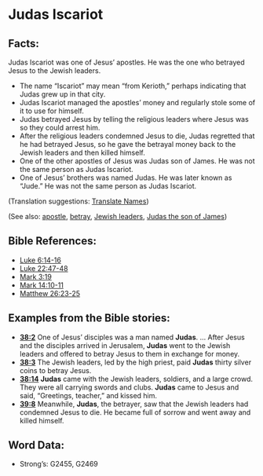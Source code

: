 # Judas Iscariot

## Facts:

Judas Iscariot was one of Jesus’ apostles. He was the one who betrayed Jesus to the Jewish leaders.

* The name “Iscariot” may mean “from Kerioth,” perhaps indicating that Judas grew up in that city.
* Judas Iscariot managed the apostles’ money and regularly stole some of it to use for himself.
* Judas betrayed Jesus by telling the religious leaders where Jesus was so they could arrest him.
* After the religious leaders condemned Jesus to die, Judas regretted that he had betrayed Jesus, so he gave the betrayal money back to the Jewish leaders and then killed himself.
* One of the other apostles of Jesus was Judas son of James. He was not the same person as Judas Iscariot.
* One of Jesus’ brothers was named Judas. He was later known as “Jude.” He was not the same person as Judas Iscariot.

(Translation suggestions: [Translate Names](rc://en/ta/man/translate/translate-names))

(See also: [apostle](../kt/apostle.md), [betray](../other/betray.md), [Jewish leaders](../other/jewishleaders.md), [Judas the son of James](../names/judassonofjames.md))

## Bible References:

* [Luke 6:14-16](rc://en/tn/help/luk/06/14)
* [Luke 22:47-48](rc://en/tn/help/luk/22/47)
* [Mark 3:19](rc://en/tn/help/mrk/03/19)
* [Mark 14:10-11](rc://en/tn/help/mrk/14/10)
* [Matthew 26:23-25](rc://en/tn/help/mat/26/23)

## Examples from the Bible stories:

* __[38:2](rc://en/tn/help/obs/38/02)__ One of Jesus’ disciples was a man named __Judas__. … After Jesus and the disciples arrived in Jerusalem, __Judas__ went to the Jewish leaders and offered to betray Jesus to them in exchange for money.
* __[38:3](rc://en/tn/help/obs/38/03)__ The Jewish leaders, led by the high priest, paid __Judas__ thirty silver coins to betray Jesus.
* __[38:14](rc://en/tn/help/obs/38/14)__ __Judas__ came with the Jewish leaders, soldiers, and a large crowd. They were all carrying swords and clubs. __Judas__ came to Jesus and said, “Greetings, teacher,” and kissed him.
* __[39:8](rc://en/tn/help/obs/39/08)__ Meanwhile, __Judas__, the betrayer, saw that the Jewish leaders had condemned Jesus to die. He became full of sorrow and went away and killed himself.

## Word Data:

* Strong’s: G2455, G2469
